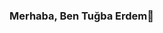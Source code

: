 ### Merhaba, Ben Tuğba Erdem👋

<!--
**erdemtgba/erdemtgba** is a ✨ _special_ ✨ repository because its `README.md` (this file) appears on your GitHub profile.


- 📫 erdemtgba@gmail.com

